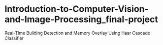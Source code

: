 # Introduction-to-Computer-Vision-and-Image-Processing_final-project
Real-Time Building Detection and Memory Overlay Using Haar Cascade Classifier
